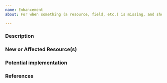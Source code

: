 ```yaml
---
name: Enhancement
about: For when something (a resource, field, etc.) is missing, and should be added.

---
```


### Description

<!--- Please leave a helpful description of the feature request here. Including use cases and why it would help you is a great way to convince maintainers to spend time on it. --->

### New or Affected Resource(s)

<!--- Please list the new or affected resources and data sources. --->


### Potential implementation


### References

<!---
Information about referencing Github Issues: https://help.github.com/articles/basic-writing-and-formatting-syntax/#referencing-issues-and-pull-requests

Are there any other GitHub issues (open or closed) or pull requests that should be linked here? Vendor blog posts or documentation?
--->
